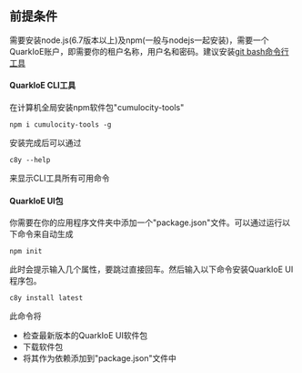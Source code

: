 ## 前提条件
需要安装node.js(6.7版本以上)及npm(一般与nodejs一起安装)，需要一个QuarkIoE账户，即需要你的租户名称，用户名和密码。建议安装[git bash命令行工具](https://git-scm.com/downloads)

#### QuarkIoE CLI工具
在计算机全局安装npm软件包"cumulocity-tools"

    npm i cumulocity-tools -g
安装完成后可以通过

    c8y --help
来显示CLI工具所有可用命令
#### QuarkIoE UI包
你需要在你的应用程序文件夹中添加一个"package.json"文件。可以通过运行以下命令来自动生成

    npm init
此时会提示输入几个属性，要跳过直接回车。然后输入以下命令安装QuarkIoE UI程序包。

    c8y install latest
此命令将
* 检查最新版本的QuarkIoE UI软件包
* 下载软件包
* 将其作为依赖添加到"package.json"文件中
